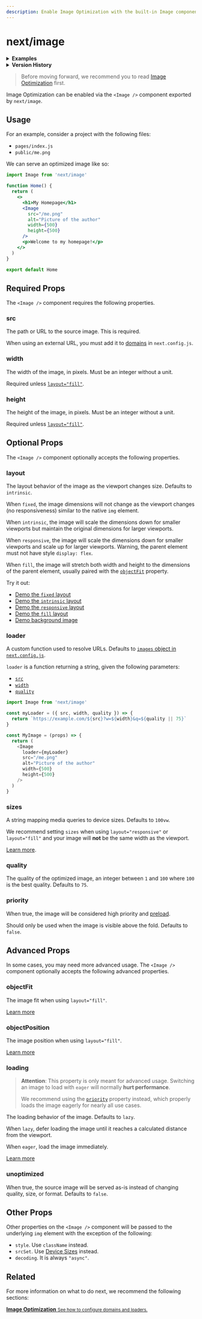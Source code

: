 ```yaml
---
description: Enable Image Optimization with the built-in Image component.
---
```


# next/image

<details>
  <summary><b>Examples</b></summary>
  <ul>
    <li><a href="https://github.com/vercel/next.js/tree/canary/examples/image-component">Image Component</a></li>
  </ul>
</details>

<details>
  <summary><b>Version History</b></summary>

| Version   | Changes                  |
| --------- | ------------------------ |
| `v10.0.5` | `loader` prop added.     |
| `v10.0.1` | `layout` prop added.     |
| `v10.0.0` | `next/image` introduced. |

</details>

> Before moving forward, we recommend you to read
> [Image Optimization](/docs/basic-features/image-optimization.md) first.

Image Optimization can be enabled via the `<Image />` component exported by
`next/image`.

## Usage

For an example, consider a project with the following files:

- `pages/index.js`
- `public/me.png`

We can serve an optimized image like so:

```jsx
import Image from 'next/image'

function Home() {
  return (
    <>
      <h1>My Homepage</h1>
      <Image
        src="/me.png"
        alt="Picture of the author"
        width={500}
        height={500}
      />
      <p>Welcome to my homepage!</p>
    </>
  )
}

export default Home
```

## Required Props

The `<Image />` component requires the following properties.

### src

The path or URL to the source image. This is required.

When using an external URL, you must add it to
[domains](/docs/basic-features/image-optimization.md#domains) in
`next.config.js`.

### width

The width of the image, in pixels. Must be an integer without a unit.

Required unless [`layout="fill"`](#layout).

### height

The height of the image, in pixels. Must be an integer without a unit.

Required unless [`layout="fill"`](#layout).

## Optional Props

The `<Image />` component optionally accepts the following properties.

### layout

The layout behavior of the image as the viewport changes size. Defaults to
`intrinsic`.

When `fixed`, the image dimensions will not change as the viewport changes (no
responsiveness) similar to the native `img` element.

When `intrinsic`, the image will scale the dimensions down for smaller viewports
but maintain the original dimensions for larger viewports.

When `responsive`, the image will scale the dimensions down for smaller
viewports and scale up for larger viewports.
Warning, the parent element must not have style `display: flex`.

When `fill`, the image will stretch both width and height to the dimensions of
the parent element, usually paired with the [`objectFit`](#objectFit) property.

Try it out:

- [Demo the `fixed` layout](https://image-component.nextjs.gallery/layout-fixed)
- [Demo the `intrinsic` layout](https://image-component.nextjs.gallery/layout-intrinsic)
- [Demo the `responsive` layout](https://image-component.nextjs.gallery/layout-responsive)
- [Demo the `fill` layout](https://image-component.nextjs.gallery/layout-fill)
- [Demo background image](https://image-component.nextjs.gallery/background)

### loader

A custom function used to resolve URLs. Defaults to [`images` object in `next.config.js`](/docs/basic-features/image-optimization.md#loader).

`loader` is a function returning a string, given the following parameters:

- [`src`](#src)
- [`width`](#width)
- [`quality`](#quality)

```js
import Image from 'next/image'

const myLoader = ({ src, width, quality }) => {
  return `https://example.com/${src}?w=${width}&q=${quality || 75}`
}

const MyImage = (props) => {
  return (
    <Image
      loader={myLoader}
      src="/me.png"
      alt="Picture of the author"
      width={500}
      height={500}
    />
  )
}
```

### sizes

A string mapping media queries to device sizes. Defaults to `100vw`.

We recommend setting `sizes` when using `layout="responsive"` or `layout="fill"` and your image will **not** be the same width as the viewport.

[Learn more](https://developer.mozilla.org/en-US/docs/Web/HTML/Element/img#attr-sizes).

### quality

The quality of the optimized image, an integer between `1` and `100` where `100`
is the best quality. Defaults to `75`.

### priority

When true, the image will be considered high priority and
[preload](https://web.dev/preload-responsive-images/).

Should only be used when the image is visible above the fold. Defaults to
`false`.

## Advanced Props

In some cases, you may need more advanced usage. The `<Image />` component
optionally accepts the following advanced properties.

### objectFit

The image fit when using `layout="fill"`.

[Learn more](https://developer.mozilla.org/en-US/docs/Web/CSS/object-fit)

### objectPosition

The image position when using `layout="fill"`.

[Learn more](https://developer.mozilla.org/en-US/docs/Web/CSS/object-position)

### loading

> **Attention**: This property is only meant for advanced usage. Switching an
> image to load with `eager` will normally **hurt performance**.
>
> We recommend using the [`priority`](#priority) property instead, which
> properly loads the image eagerly for nearly all use cases.

The loading behavior of the image. Defaults to `lazy`.

When `lazy`, defer loading the image until it reaches a calculated distance from
the viewport.

When `eager`, load the image immediately.

[Learn more](https://developer.mozilla.org/en-US/docs/Web/HTML/Element/img#attr-loading)

### unoptimized

When true, the source image will be served as-is instead of changing quality,
size, or format. Defaults to `false`.

## Other Props

Other properties on the `<Image />` component will be passed to the underlying
`img` element with the exception of the following:

- `style`. Use `className` instead.
- `srcSet`. Use
  [Device Sizes](/docs/basic-features/image-optimization.md#device-sizes)
  instead.
- `decoding`. It is always `"async"`.

## Related

For more information on what to do next, we recommend the following sections:

<div class="card">
  <a href="/docs/basic-features/image-optimization.md">
    <b>Image Optimization</b>
    <small>See how to configure domains and loaders.</small>
  </a>
</div>
